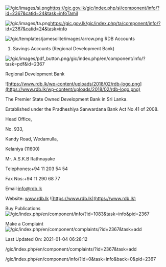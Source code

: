 <!-- Source: https://gic.gov.lk/gic/index.php/en/component/info/?id=2367&catid=24&task=info -->

![/gic/images/si.png](/gic/images/si.png)https://gic.gov.lk/gic/index.php/si/component/info/?id=2367&catid=24&task=infoTamil

![/gic/images/ta.png](/gic/images/ta.png)https://gic.gov.lk/gic/index.php/ta/component/info/?id=2367&catid=24&task=info

![/gic/templates/jamesolite/images/arrow.png](/gic/templates/jamesolite/images/arrow.png) RDB Accounts

1. Savings Accounts (Regional Development Bank)

![/gic/images/pdf_button.png](/gic/images/pdf_button.png)/gic/index.php/en/component/info/?task=pdf&id=2367

Regional Development Bank

![https://www.rdb.lk/wp-content/uploads/2018/02/rdb-logo.png](https://www.rdb.lk/wp-content/uploads/2018/02/rdb-logo.png)

The Premier State Owned Development Bank in Sri Lanka.

Established under the Pradheshiya Sanwardana Bank Act No.41 of 2008.

Head Office,

No. 933,

Kandy Road, Wedamulla,

Kelaniya (11600)

Mr. A.S.K.B Rathnayake

Telephones:+94 11 203 54 54

Fax Nos:+94 11 290 68 77

Email:info@rdb.lk

Website: www.rdb.lk ![https://www.rdb.lk](https://www.rdb.lk)

Buy Publications ![/gic/index.php/en/component/info/?id=1083&task=info&pid=2367](/gic/index.php/en/component/info/?id=1083&task=info&pid=2367)

Make a Complaint ![/gic/index.php/en/component/complaints/?id=2367&task=add](/gic/index.php/en/component/complaints/?id=2367&task=add)

Last Updated On: 2021-01-04 06:28:12

/gic/index.php/en/component/complaints/?id=2367&task=add

/gic/index.php/en/component/info/?id=0&task=info&back=0&pid=2367